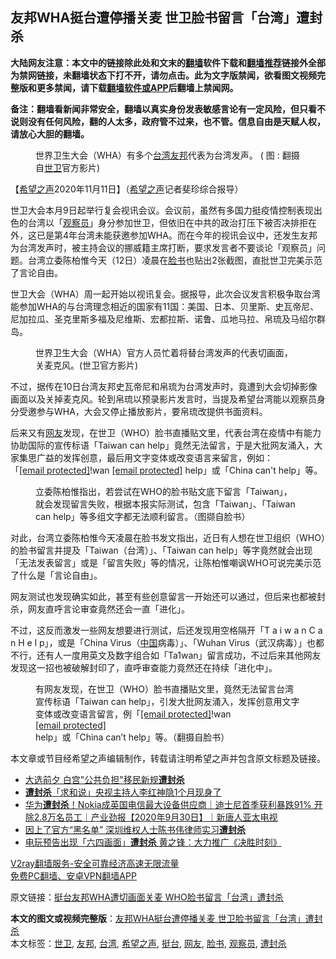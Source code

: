  <h2>友邦WHA挺台遭停播关麦 世卫脸书留言「台湾」遭封杀</h2> <p class="notice"><b>大陆网友注意：本文中的链接除此处和文末的<a href="https://github.com/bannedbook/fanqiang" >翻墙</a>软件下载和<a href="https://github.com/killgcd/justmysocks/blob/master/README.md">翻墙推荐</a>链接外全部为禁网链接，未翻墙状态下打不开，请勿点击。此为文字版禁闻，欲看图文视频完整版和更多禁闻，请下载<a href="https://github.com/bannedbook/fanqiang">翻墙软件或APP</a>后翻墙上禁闻网。</p><p>备注：翻墙看新闻非常安全，翻墙以真实身份发表敏感言论有一定风险，但只看不说则没有任何风险，翻的人太多，政府管不过来，也不管。信息自由是天赋人权，请放心大胆的翻墙。</b></p>  <div class="entry"> <figure><figcaption>世界卫生大会（WHA）有多个<a href="https://www.bannedbook.org/bnews/tag/%e5%8f%b0%e6%b9%be/" class="st_tag internal_tag" rel="tag" title="标签 台湾 下的日志">台湾</a><a href="https://www.bannedbook.org/bnews/tag/%E5%8F%8B%E9%82%A6/" class="st_tag internal_tag" rel="tag" title="标签 友邦 下的日志">友邦</a>代表为台湾发声。  ( 图 : 翻摄自<a href="https://www.bannedbook.org/bnews/tag/%E4%B8%96%E5%8D%AB/" class="st_tag internal_tag" rel="tag" title="标签 世卫 下的日志">世卫</a>官方影片)</figcaption></figure> <p>【<span class='wp_keywordlink_affiliate'><a href="https://www.soundofhope.org" title="希望之声" target="_blank">希望之声</a></span>2020年11月11日】（<a href="https://www.bannedbook.org/bnews/tag/%e5%b8%8c%e6%9c%9b%e4%b9%8b%e5%a3%b0/" class="st_tag internal_tag" rel="tag" title="标签 希望之声 下的日志">希望之声</a>记者斐珍综合报导）</p> <p>世卫大会本月9日起举行复会视讯会议。会议前，虽然有多国力挺疫情控制表现出色的台湾以「<a href="https://www.bannedbook.org/bnews/tag/%E8%A7%82%E5%AF%9F%E5%91%98/" class="st_tag internal_tag" rel="tag" title="标签 观察员 下的日志">观察员</a>」身分参加世卫，但依旧在中共的政治打压下被否决排拒在外，这已是第4年台湾未能获邀参加WHA。而在今年的视讯会议中，还发生友邦为台湾发声时，被主持会议的挪威籍主席打断，要求发言者不要谈论「观察员」问题。台湾立委陈柏惟今天（12日）凌晨在<a href="https://www.bannedbook.org/bnews/tag/%e8%84%b8%e4%b9%a6/" class="st_tag internal_tag" rel="tag" title="标签 脸书 下的日志">脸书</a>也贴出2张截图，直批世卫完美示范了言论自由。</p>  <p>世卫大会（WHA）周一起开始以视讯复会。据报导，此次会议发言积极争取台湾能参加WHA的与台湾理念相近的国家有11国：美国、日本、贝里斯、史瓦帝尼、尼加拉瓜、圣克里斯多福及尼维斯、宏都拉斯、诺鲁、瓜地马拉、帛琉及马绍尔群岛。</p> <figure><figcaption>世界卫生大会（WHA）官方人员忙着将替台湾发声的代表切画面，关麦克风。(世卫官方影片)</figcaption></figure> <p>不过，据传在10日台湾友邦史瓦帝尼和帛琉为台湾发声时，竟遭到大会切掉影像画面以及关掉麦克风。轮到帛琉以预录影片发言时，当提及希望台湾能以观察员身分受邀参与WHA，大会又停止播放影片，要帛琉改提供书面资料。</p>  <p>后来又有<a href="https://www.bannedbook.org/bnews/tag/%e7%bd%91%e5%8f%8b/" class="st_tag internal_tag" rel="tag" title="标签 网友 下的日志">网友</a>发现，在世卫（WHO）脸书直播贴文里，代表台湾在疫情中有能力协助国际的宣传标语「Taiwan can help」竟然无法留言，于是大批网友涌入，大家集思广益的发挥创意，最后用文字变体或改变语言来留言，例如：「<a href="/cdn-cgi/l/email-protection" data-cfemail="c09480">[email&#160;protected]</a>!wan <a href="/cdn-cgi/l/email-protection" data-cfemail="7b183b15">[email&#160;protected]</a> help」或「China can&#x27;t help」等。</p> <figure><figcaption>立委陈柏惟指出，若尝试在WHO的脸书贴文底下留言「Taiwan」，就会发现留言失败，根据本报实际测试，包含「Taiwan」、「Taiwan can help」等多组文字都无法顺利留言。（图撷自脸书）</figcaption></figure> <p>对此，台湾立委陈柏惟今天凌晨在脸书发文指出，近日有人想在世卫组织（WHO）的脸书留言并提及「Taiwan（台湾）」、「Taiwan can help」等字竟然就会出现「无法发表留言」或是「留言失败」等的情况，让陈柏惟嘲讽WHO可说完美示范了什么是「言论自由」。</p>  <p>网友测试也发现确实如此，甚至有些创意留言一开始还可以通过，但后来也都被封杀，网友直呼言论审查竟然还会一直「进化」。</p> <p>不过，这反而激发一些网友想要进行测试，后还发现用空格隔开「T a i w a n C a n H e l p」，或是「China Virus（<span class='wp_keywordlink_affiliate'><a href="https://www.bannedbook.org/" title="中国" target="_blank">中国</a></span>病毒）」、「Wuhan Virus（武汉病毒）」也都不行，还有人一度用英文及数字组合如「Ta1wan」留言成功，不过后来其他网友发现这一招也被破解封印了，直呼审查能力竟然还在持续「进化中」。</p>  <figure><figcaption>有网友发现，在世卫（WHO）脸书直播贴文里，竟然无法留言台湾宣传标语「Taiwan can help」，引发大批网友涌入，发挥创意用文字变体或改变语言留言，例「<a href="/cdn-cgi/l/email-protection" data-cfemail="d08490">[email&#160;protected]</a>!wan <a href="/cdn-cgi/l/email-protection" data-cfemail="0b684b65">[email&#160;protected]</a> help」或「China can&#8217;t help」等。（翻摄自脸书）</figcaption></figure> <p>本文章或节目经希望之声编辑制作，转载请注明希望之声并包含原文标题及链接。</p> <ul class='op-related-articles' title='相关阅读'> <li><a href='https://www.bannedbook.org/bnews/cnnews/20201104/1425679.html' target='_blank'>大选前夕 白宫"公共负担"移民新规<b>遭封杀</b></a></li> <li><a href='https://www.bannedbook.org/bnews/baitai/20201011/1411994.html' target='_blank'><b>遭封杀</b>「求和说」央视主持人李红神隐1个月现身了</a></li> <li><a href='https://www.bannedbook.org/bnews/bannedvideo/20200930/1405715.html' target='_blank'>华为<b>遭封杀</b>！Nokia成英国电信最大设备供应商｜迪士尼首季获利暴跌91% 开除2.8万名员工｜产业劲报【2020年9月30日】｜新唐人亚太电视</a></li> <li><a href='https://www.bannedbook.org/bnews/comments/20200829/1387731.html' target='_blank'>因上了官方“黑名单” 深圳维权人士陈书伟律师实习<b>遭封杀</b></a></li> <li><a href='https://www.bannedbook.org/bnews/comments/20200825/1385601.html' target='_blank'>电玩预告出现「六四画面」<b>遭封杀</b> 黄之锋：大力推广《决胜时刻》</a></li> </ul> <p class="texttj"> <a href="https://www.bannedbook.org/forum23/topic22702.html" target="_blank">V2ray翻墙服务-安全可靠经济高速无限流量</a><br/> <a href="https://github.com/bannedbook/fanqiang/wiki/%E7%A6%81%E9%97%BB%E7%BD%91%E5%AE%89%E5%8D%93%E7%BF%BB%E5%A2%99%E6%96%B0%E9%97%BBAPP" target="_blank">免费PC翻墙、安卓VPN翻墙APP</a></p><p>原文链接：<a class="src_link"  href="https://www.soundofhope.org/post/441946" target="_blank">挺台友邦WHA遭切画面关麦 WHO脸书留言「台湾」遭封杀</a></p><a name='sharetosocial'></a>       <div><b>本文的图文或视频完整版</b>：<a href='https://www.bannedbook.org/bnews/comments/20201112/1429907.html'>友邦WHA挺台遭停播关麦 世卫脸书留言「台湾」遭封杀</a></div>  </div><!--END ENTRY--> <div class="postfooter"> <div>本文标签：<a href="https://www.bannedbook.org/bnews/tag/%E4%B8%96%E5%8D%AB/" rel="tag">世卫</a>, <a href="https://www.bannedbook.org/bnews/tag/%E5%8F%8B%E9%82%A6/" rel="tag">友邦</a>, <a href="https://www.bannedbook.org/bnews/tag/%e5%8f%b0%e6%b9%be/" rel="tag">台湾</a>, <a href="https://www.bannedbook.org/bnews/tag/%e5%b8%8c%e6%9c%9b%e4%b9%8b%e5%a3%b0/" rel="tag">希望之声</a>, <a href="https://www.bannedbook.org/bnews/tag/%E6%8C%BA%E5%8F%B0/" rel="tag">挺台</a>, <a href="https://www.bannedbook.org/bnews/tag/%e7%bd%91%e5%8f%8b/" rel="tag">网友</a>, <a href="https://www.bannedbook.org/bnews/tag/%e8%84%b8%e4%b9%a6/" rel="tag">脸书</a>, <a href="https://www.bannedbook.org/bnews/tag/%E8%A7%82%E5%AF%9F%E5%91%98/" rel="tag">观察员</a>, <a href="https://www.bannedbook.org/bnews/tag/%E9%81%AD%E5%B0%81%E6%9D%80/" rel="tag">遭封杀</a></div>  </div><!--END POSTFOOTER--> 